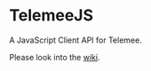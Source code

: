TelemeeJS
=========

A JavaScript Client API for Telemee.

Please look into the [wiki](https://github.com/Thomas-S-B/TelemeeJS/wiki).
